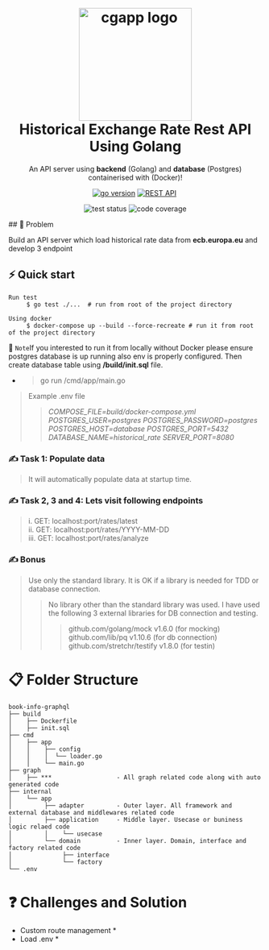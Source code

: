 <br><br><br><br><br><br><br>
<br>
<br>
<br>
<br>
<br>
<br>
<br>
</br>
</br>
</br>
</br>
</br>
</br>
</br>

</br>
<h1 align="center">
  <img alt="cgapp logo" src="https://raw.githubusercontent.com/create-go-app/cli/master/.github/images/cgapp_logo%402x.png" width="224px"/><br/>
 Historical Exchange Rate Rest API Using Golang
</h1>
<p align="center">An API server using <b>backend</b> (Golang) and <b>database</b> (Postgres) containerised with (Docker)!</p>

<p align="center"><a href="#" 
target="_blank"><img src="https://img.shields.io/badge/Go-1.17+-00ADD8?style=for-the-badge&logo=go" alt="go version" /></a>&nbsp;<a href="#" target="_blank"><img src="https://img.shields.io/badge/-REST API-red?style=for-the-badge&logo=google-cloud&logoColor=white" alt="REST API" /></a>&nbsp;<a href="#" target="_blank"></a></p>

<p align="center"><img src="https://dl.circleci.com/status-badge/img/gh/maxhasan882/historical-rates/tree/master.svg?style=svg&circle-token=8c5074f9b541a302520bd3ea06b5e005315feed4" alt="test status" />
<img src="https://codecov.io/gh/maxhasan882/historical-rates/branch/circleci-project-setup/graph/badge.svg?token=0R4T7M7URO" alt="code coverage" /></p>
## 📖 Problem

Build an API server which load historical rate data from **ecb.europa.eu** and develop 3 endpoint
## ⚡️ Quick start

```shell
Run test 
     $ go test ./...  # run from root of the project directory
```
```shell
Using docker 
     $ docker-compose up --build --force-recreate # run it from root of the project directory
```
🔔 `Note`If you interested to run it from locally without Docker please ensure postgres database is up running also env is properly configured. Then create database table using **/build/init.sql** file.
- >go run /cmd/app/main.go
>Example .env file
>>_COMPOSE_FILE=build/docker-compose.yml
POSTGRES_USER=postgres
POSTGRES_PASSWORD=postgres
POSTGRES_HOST=database
POSTGRES_PORT=5432
DATABASE_NAME=historical_rate
SERVER_PORT=8080_

### ✍️ Task 1: Populate data
> It will automatically populate data at startup time.

### ✍️ Task 2, 3 and 4: Lets visit following endpoints
> i.   GET: localhost:port/rates/latest </br>
> ii.  GET: localhost:port/rates/YYYY-MM-DD </br>
> iii. GET: localhost:port/rates/analyze

### ✍️ Bonus
> Use only the standard library. It is OK if a library is needed for TDD or database connection. <br>
>>No library other than the standard library was used.
I have used the following 3 external libraries for DB connection and testing.
> >>github.com/golang/mock v1.6.0 (for mocking) <br>
github.com/lib/pq v1.10.6 (for db connection) <br>
github.com/stretchr/testify v1.8.0 (for testin)
# 📋 Folder Structure
```
book-info-graphql
├── build
│    ├── Dockerfile
│    ├── init.sql
├── cmd
│    ├── app
│    │    ├── config
│    │    │  └── loader.go
│    │    └── main.go
├── graph
│    ├── ***                  - All graph related code along with auto generated code
├── internal
│    └── app
│         ├── adapter         - Outer layer. All framework and external database and middlewares related code 
│         ├── application     - Middle layer. Usecase or buniness logic relaed code
│         │    └── usecase
│         └── domain          - Inner layer. Domain, interface and factory related code
│              ├── interface
│              └── factory
└── .env
```
# ❓ Challenges and Solution
* Custom route management
  * 
* Load .env 
  * 
